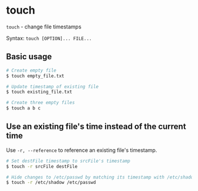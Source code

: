 # touch

`touch` - change file timestamps

Syntax: `touch [OPTION]... FILE...`

## Basic usage
```bash
# Create empty file
$ touch empty_file.txt

# Update timestamp of existing file
$ touch existing_file.txt

# Create three empty files
$ touch a b c
```

## Use an existing file's time instead of the current time
Use `-r, --reference` to reference an existing file's timestamp.

```bash
# Set destFile timestamp to srcFile's timestamp
$ touch -r srcFile destFile

# Hide changes to /etc/passwd by matching its timestamp with /etc/shadow
$ touch -r /etc/shadow /etc/passwd
```
